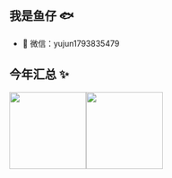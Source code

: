 ## 我是鱼仔 🐟

- 💬 微信：yujun1793835479


## 今年汇总 ✨

<img align="" height="137px" src="https://github-readme-stats.vercel.app/api?username=yuzhouzhiwang&hide_title=true&hide_border=true&show_icons=true&include_all_commits=true&line_height=21&bg_color=0,EC6C6C,FFD479,FFFC79,73FA79&theme=graywhite&locale=cn" /><img align="" height="137px" src="https://github-readme-stats.vercel.app/api/top-langs/?username=yuzhouzhiwang&hide_title=true&hide_border=true&layout=compact&bg_color=0,73FA79,73FDFF,D783FF&theme=graywhite&locale=cn" />


